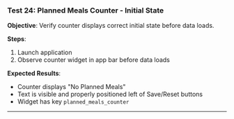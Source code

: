 ### Test 24: Planned Meals Counter - Initial State
**Objective**: Verify counter displays correct initial state before data loads.

**Steps**:
1. Launch application
2. Observe counter widget in app bar before data loads

**Expected Results**:
- Counter displays "No Planned Meals"
- Text is visible and properly positioned left of Save/Reset buttons
- Widget has key `planned_meals_counter`

---

